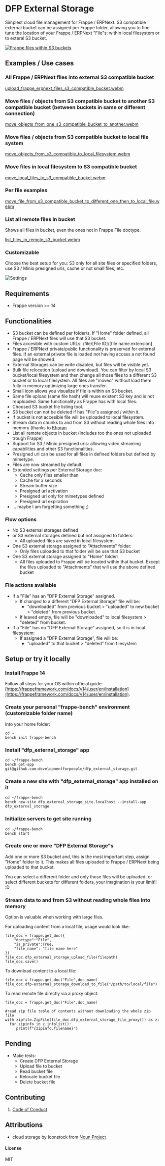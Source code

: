 # DFP External Storage

Simplest cloud file management for Frappe / ERPNext. S3 compatible external bucket can be assigned per Frappe folder, allowing you to fine-tune the location of your Frappe / ERPNext "File"s: within local filesystem or to exteral S3 bucket.

[![Frappe files within S3 buckets](https://github.com/developmentforpeople/dfp_external_storage/assets/47140294/e762a286-b2c7-4a9b-a7e3-486b9a0892d6)](https://www.youtube.com/embed/2uTnWZxhtug)

## Examples / Use cases

### All Frappe / ERPNext files into external S3 compatible bucket

[upload_frappe_erpnext_files_s3_compatible_bucket.webm](https://github.com/developmentforpeople/dfp_external_storage/assets/47140294/68592d26-4391-45fc-bd75-d4d5f06ce899)

### Move files / objects from S3 compatible bucket to another S3 compatible bucket (between buckets in same or different connection)

[move_objects_from_one_s3_compatible_bucket_to_another.webm](https://github.com/developmentforpeople/dfp_external_storage/assets/47140294/9c4d7197-d19e-422e-85a9-8af7725014f0)

### Move files / objects from S3 compatible bucket to local file system

[move_objects_from_s3_compatible_to_local_filesystem.webm](https://github.com/developmentforpeople/dfp_external_storage/assets/47140294/2d4eccf1-f7e2-4c89-9694-95ec36b6856d)

### Move files in local filesystem to S3 compatible bucket

[move_local_files_to_s3_compatible_bucket.webm](https://github.com/developmentforpeople/dfp_external_storage/assets/47140294/6a19d3b6-48c6-46a1-a08d-29d3555b4419)

### Per file examples

[move_file_from_s3_compatible_bucket_to_different_one_then_to_local_file.webm](https://github.com/developmentforpeople/dfp_external_storage/assets/47140294/1a4f216a-a6b4-4728-a27e-efdf4cbcf983)

### List all remote files in bucket

Shows all files in bucket, even the ones not in Frappe File doctype.

[list_files_in_remote_s3_bucket.webm](https://github.com/developmentforpeople/dfp_external_storage/assets/47140294/fbd38418-686e-45b4-b23b-048bed4d1143)

### Customizable

Choose the best setup for you: S3 only for all site files or specified folders, use S3 / Minio presigned urls, cache or not small files, etc.

![Settings](https://github.com/developmentforpeople/dfp_external_storage/assets/47140294/879bbdc9-d356-497e-ac7a-da6e10c6a138)


## Requirements

- Frappe version >= 14


## Functionalities

- S3 bucket can be defined per folder/s. If "Home" folder defined, all Frappe / ERPNext files will use that S3 bucket.
- Files accesible with custom URLs: /file/[File ID]/[file name.extension]
- Frappe / ERPNext private/public functionality is preserved for external files. If an external private file is loaded not having access a not found page will be showed.
- External Storages can be write disabled, but files will be visible yet.
- Bulk file relocation (upload and download). You can filter by local S3 bucket/local filesystem and then change all those files to a different S3 bucket or to local filesystem. All files are "moved" without load them fully in memory optimizing large ones transfer.
- Small icon allows you visualize if file is within an S3 bucket.
- Same file upload (same file hash) will reuse existent S3 key and is not reuploaded. Same functionality as Frappe has with local files.
- Choosed S3 bucket file listing tool.
- S3 bucket can not be deleted if has "File"s assigned / within it.
- If bucket is not accesible file will be uploaded to local filesystem.
- Stream data in chunks to and from S3 without reading whole files into memory (thanks to [Khoran](https://github.com/khoran)
- List all remote objects in bucket (includes too the ones not uploaded trough Frappe)
- Support for S3 / Minio presigned urls: allowing video streaming capabilities and other S3 functionalities.
- Presigned url can be used for all files in defined folders but defined by mimetype.
- Files are now streamed by default.
- Extended settings per External Storage doc:
	- Cache only files smaller than
	- Cache for x seconds
	- Stream buffer size
	- Presigned url activation
	- Presigned url only for mimetypes defined
	- Presigned url expiration
- ... maybe I am forgetting something ;)


### Flow options

- No S3 external storages defined
- or S3 external storages defined but not assigned to folders:
	- All uploaded files are saved in local filesystem
- One S3 external storage assigned to "Attachments" folder:
	- Only files uploaded to that folder will be use that S3 bucket
- One S3 external storage assigned to "Home" folder:
	- All files uploaded to Frappe will be located within that bucket. Except the files uploaded to "Attachments" that will use the above defined bucket


### File actions available

- If a "File" has an "DFP External Storage" assigned.
	- If changed to a different "DFP External Storage" file will be:
		- "downloaded" from previous bucket > "uploaded" to new bucket > "deleted" from previous bucket.
	- If leaved empty, file will be "downloaded" to local filesystem > "deleted" from bucket.
- If a "File" has no "DFP External Storage" assigned, so it is in local filesystem:
	- If assigned a "DFP External Storage", file will be:
		- "uploaded" to that bucket > "deleted" from filesystem


## Setup or try it locally

### Install Frappe 14
Follow all steps for your OS within official guide: [https://frappeframework.com/docs/v14/user/en/installation](https://frappeframework.com/docs/v14/user/en/installation).


### Create your personal "frappe-bench" environment (customizable folder name)

Into your home folder:

```
cd ~
bench init frappe-bench
```


### Install "dfp_external_storage" app

```
cd ~/frappe-bench
bench get-app git@github.com:developmentforpeople/dfp_external_storage.git
```


### Create a new site with "dfp_external_storage" app installed on it

```
cd ~/frappe-bench
bench new-site dfp_external_storage_site.localhost --install-app dfp_external_storage
```


### Initialize servers to get site running

```
cd ~/frappe-bench
bench start
```

### Create one or more "DFP External Storage"s

Add one or more S3 bucket and, this is the most important step, assign "Home" folder to it. This makes all files uploaded to Frappe / ERPNext being uploaded to that bucket.

You can select a different folder and only those files will be uploaded, or select different buckets for different folders, your imagination is your limit!! :D

### Stream data to and from S3 without reading whole files into memory

Option is valuable when working with large files.

For uploading content from a local file, usage would look like:
```
file_doc = frappe.get_doc({
    "doctype":"File",
    "is_private":True,
    "file_name": "file name here"
})
file_doc.dfp_external_storage_upload_file(filepath)
file_doc.save()
```

To download content to a local file:
```
file_doc = frappe.get_doc("File",doc_name)
file_doc.dfp-external_storage_download_to_file("/path/to/local/file")
```

To read remote file directly via a proxy object:
```
file_doc = frappe.get_doc("File",doc_name)

#read zip file table of contents without downloading the whole zip file
with zipfile.ZipFile(file_doc.dfp_external_storage_file_proxy()) as z:
  for zipinfo in z.infolist():
     print(f"{zipinfo.filename}")

```

## Pending

- Make tests:
	- Create DFP External Storage
	- Upload file to bucket
	- Read bucket file
	- Relocate bucket file
	- Delete bucket file


## Contributing

1. [Code of Conduct](CODE_OF_CONDUCT.md)


## Attributions

- cloud storage by Iconstock from [Noun Project](https://thenounproject.com/browse/icons/term/cloud-storage/)


#### License

MIT